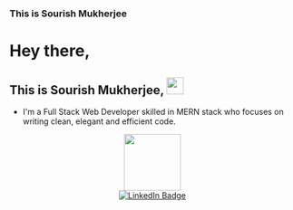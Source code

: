 
### This is Sourish Mukherjee
<h1>
  Hey there,
</h1>

<h2>
  This is Sourish Mukherjee,
  <img src="https://media.giphy.com/media/hvRJCLFzcasrR4ia7z/giphy.gif" width="30px"/>
</h2>


 - I'm a Full Stack Web Developer skilled in MERN stack who focuses on writing clean, elegant and efficient code.

<div id="header" align="center">
  <img src="https://media.giphy.com/media/M9gbBd9nbDrOTu1Mqx/giphy.gif" width="100"/>
</div>

<div id="badges" align="center">
  <a href="linkedin.com/in/sourish-mukherjee-156ab9184">
    <img src="https://img.shields.io/badge/LinkedIn-blue?style=for-the-badge&logo=linkedin&logoColor=white" alt="LinkedIn Badge"/>
  </a>
</div>

<div id="badges" align="center">
 <img src="https://komarev.com/ghpvc/?username=DierSolGuy&style=flat-square&color=blue" alt=""/>
</div>




<!--
**DierSolGuy/DierSolGuy** is a ✨ _special_ ✨ repository because its `README.md` (this file) appears on your GitHub profile.

Here are some ideas to get you started:

- 🔭 I’m currently working on ...
- 🌱 I’m currently learning ...
- 👯 I’m looking to collaborate on ...
- 🤔 I’m looking for help with ...
- 💬 Ask me about ...
- 📫 How to reach me: ...
- 😄 Pronouns: ...
- ⚡ Fun fact: ...
-->
